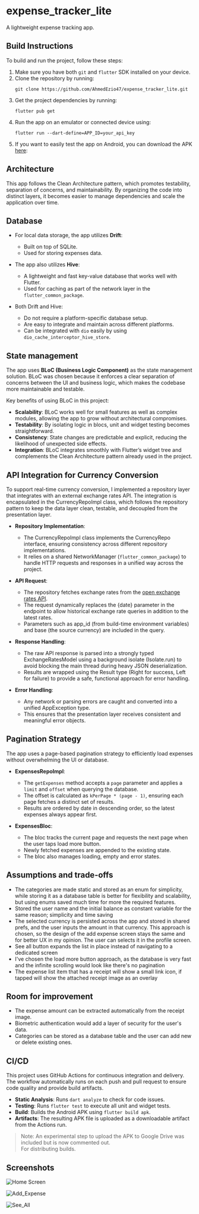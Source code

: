 # expense_tracker_lite

A lightweight expense tracking app.

## Build Instructions

To build and run the project, follow these steps:

1. Make sure you have both `git` and `flutter` SDK installed on your device.
2. Clone the repository by running:
   ```
   git clone https://github.com/AhmedEzio47/expense_tracker_lite.git
   ```
3. Get the project dependencies by running:
   ```
   flutter pub get
   ```
4. Run the app on an emulator or connected device using:
   ```
   flutter run --dart-define=APP_ID=your_api_key
   ```
5. If you want to easily test the app on Android, you can download the
   APK [here](https://drive.google.com/file/d/1JIAMA-SLWO2F960hFE8CbZ_J9eFVAykQ/view?usp=sharing):

## Architecture

This app follows the Clean Architecture pattern, which promotes testability, separation of concerns,
and maintainability. By organizing the code into distinct layers, it becomes easier to manage
dependencies and scale the application over time.

## Database

- For local data storage, the app utilizes **Drift**:  
  - Built on top of SQLite.  
  - Used for storing expenses data.  

- The app also utilizes **Hive**:  
  - A lightweight and fast key-value database that works well with Flutter.  
  - Used for caching as part of the network layer in the `flutter_common_package`.  

- Both Drift and Hive:  
  - Do not require a platform-specific database setup.  
  - Are easy to integrate and maintain across different platforms.  
  - Can be integrated with `dio` easily by using `dio_cache_interceptor_hive_store`.

## State management

The app uses **BLoC (Business Logic Component)** as the state management solution. BLoC was chosen because it enforces a clear separation of concerns between the UI and business logic, which makes the codebase more maintainable and testable.  

Key benefits of using BLoC in this project:
- **Scalability**: BLoC works well for small features as well as complex modules, allowing the app to grow without architectural compromises.  
- **Testability**: By isolating logic in blocs, unit and widget testing becomes straightforward.  
- **Consistency**: State changes are predictable and explicit, reducing the likelihood of unexpected side effects.  
- **Integration**: BLoC integrates smoothly with Flutter’s widget tree and complements the Clean Architecture pattern already used in the project.  

## API Integration for Currency Conversion

To support real-time currency conversion, I implemented a repository layer that integrates with an external exchange rates API. 
The integration is encapsulated in the CurrencyRepoImpl class, which follows the repository pattern to keep the data layer clean, testable, and decoupled from the presentation layer.

- **Repository Implementation**:  
  - The CurrencyRepoImpl class implements the CurrencyRepo interface, ensuring consistency across different repository implementations.  
  - It relies on a shared NetworkManager (`flutter_common_package`) to handle HTTP requests and responses in a unified way across the project.  

- **API Request**:  
  - The repository fetches exchange rates from the [open exchange rates API](https://openexchangerates.org).  
  - The request dynamically replaces the {date} parameter in the endpoint to allow historical exchange rate queries in addition to the latest rates.  
  - Parameters such as app_id (from build-time environment variables) and base (the source currency) are included in the query.  

- **Response Handling**:  
  - The raw API response is parsed into a strongly typed ExchangeRatesModel using a background isolate (Isolate.run) to avoid blocking the main thread during heavy JSON deserialization.  
  - Results are wrapped using the Result type (Right for success, Left for failure) to provide a safe, functional approach for error handling.  

- **Error Handling**:  
  - Any network or parsing errors are caught and converted into a unified AppException type.  
  - This ensures that the presentation layer receives consistent and meaningful error objects.

## Pagination Strategy

The app uses a page-based pagination strategy to efficiently load expenses without overwhelming the UI or database.

- **ExpensesRepoImpl**:
   - The `getExpenses` method accepts a `page` parameter and applies a `limit` and `offset` when querying the database.
   - The offset is calculated as `kPerPage * (page - 1)`, ensuring each page fetches a distinct set of results.
   - Results are ordered by date in descending order, so the latest expenses always appear first.

- **ExpensesBloc**:
   - The bloc tracks the current page and requests the next page when the user taps load more button.
   - Newly fetched expenses are appended to the existing state.
   - The bloc also manages loading, empty and error states.

## Assumptions and trade-offs
   - The categories are made static and stored as an enum for simplicity, 
      while storing it as a database table is better for flexibility and scalability,
      but using enums saved much time for more the required features.
   - Stored the user name and the initial balance as constant variable for the same reason; simplicity and time saving
   - The selected currency is persisted across the app and stored in shared prefs, and the user inputs the amount in that currency.
      This approach is chosen, so the design of the add expense screen stays the same and for better UX in my opinion.
      The user can selects it in the profile screen.
   - See all button expands the list in place instead of navigating to a dedicated screen
   - I've chosen the load more button approach, as the database is very fast and the infinite scrolling would look like there's no pagination
   - The expense list item that has a receipt will show a small link icon, if tapped will show the attached receipt image as an overlay

## Room for improvement
   - The expense amount can be extracted automatically from the receipt image.
   - Biometric authentication would add a layer of security for the user's data.
   - Categories can be stored as a database table and the user can add new or delete existing ones.


## CI/CD

This project uses GitHub Actions for continuous integration and delivery.
The workflow automatically runs on each push and pull request to ensure code quality and provide build artifacts.

- **Static Analysis**: Runs `dart analyze` to check for code issues.
- **Testing**: Runs `flutter test` to execute all unit and widget tests.
- **Build**: Builds the Android APK using `flutter build apk`.
- **Artifacts**: The resulting APK file is uploaded as a downloadable artifact from the Actions run.

> Note: An experimental step to upload the APK to Google Drive was included but is now commented out.  
> For distributing builds.


## Screenshots

![Home Screen](assets/screenshots/home.png)


![Add_Expense](assets/screenshots/add_expense.png)


![See_All](assets/screenshots/see_all.png)
